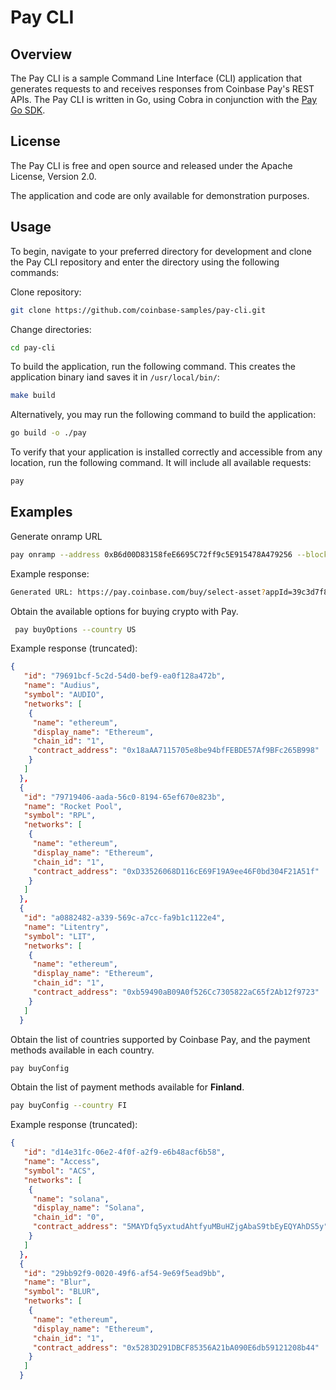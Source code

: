 # Pay CLI

## Overview

The Pay CLI is a sample Command Line Interface (CLI) application that generates requests to and receives responses from Coinbase Pay's REST APIs. The Pay CLI is written in Go, using Cobra in conjunction with the [Pay Go SDK](https://github.com/coinbase-samples/pay-sdk-go).

## License

The Pay CLI is free and open source and released under the Apache License, Version 2.0.

The application and code are only available for demonstration purposes.

## Usage

To begin, navigate to your preferred directory for development and clone the Pay CLI repository and enter the directory using the following commands:

Clone repository:

```bash
git clone https://github.com/coinbase-samples/pay-cli.git
```

Change directories:

```bash
cd pay-cli
```

To build the application, run the following command. This creates the application binary iand saves it in `/usr/local/bin/`:

```bash
make build
```

Alternatively, you may run the following command to build the application:

```bash
go build -o ./pay
```

To verify that your application is installed correctly and accessible from any location, run the following command. It will include all available requests:

```bash
pay
```

## Examples

Generate onramp URL

```bash
pay onramp --address 0xB6d00D83158feE6695C72ff9c5E915478A479256 --blockchains base --assets usdc
```

Example response:

```bash
Generated URL: https://pay.coinbase.com/buy/select-asset?appId=39c3d7f8-c205-463b-a54b-4279a5063977&destinationWallets=%5B%7B%22address%22%3A%220xB6d00D83158feE6695C72ff9c5E915478A479256%22%2C%22blockchains%22%3A%5B%22base%22%5D%2C%22assets%22%3A%5B%22usdc%22%5D%7D%5D
```

Obtain the available options for buying crypto with Pay.

```bash
 pay buyOptions --country US
```

Example response (truncated):

```json
{
   "id": "79691bcf-5c2d-54d0-bef9-ea0f128a472b",
   "name": "Audius",
   "symbol": "AUDIO",
   "networks": [
    {
     "name": "ethereum",
     "display_name": "Ethereum",
     "chain_id": "1",
     "contract_address": "0x18aAA7115705e8be94bfFEBDE57Af9BFc265B998"
    }
   ]
  },
  {
   "id": "79719406-aada-56c0-8194-65ef670e823b",
   "name": "Rocket Pool",
   "symbol": "RPL",
   "networks": [
    {
     "name": "ethereum",
     "display_name": "Ethereum",
     "chain_id": "1",
     "contract_address": "0xD33526068D116cE69F19A9ee46F0bd304F21A51f"
    }
   ]
  },
  {
   "id": "a0882482-a339-569c-a7cc-fa9b1c1122e4",
   "name": "Litentry",
   "symbol": "LIT",
   "networks": [
    {
     "name": "ethereum",
     "display_name": "Ethereum",
     "chain_id": "1",
     "contract_address": "0xb59490aB09A0f526Cc7305822aC65f2Ab12f9723"
    }
   ]
  }
```

Obtain the list of countries supported by Coinbase Pay, and the payment methods available in each country.

```bash
pay buyConfig
```

Obtain the list of payment methods available for **Finland**.

```bash
pay buyConfig --country FI
```

Example response (truncated):

```json
{
   "id": "d14e31fc-06e2-4f0f-a2f9-e6b48acf6b58",
   "name": "Access",
   "symbol": "ACS",
   "networks": [
    {
     "name": "solana",
     "display_name": "Solana",
     "chain_id": "0",
     "contract_address": "5MAYDfq5yxtudAhtfyuMBuHZjgAbaS9tbEyEQYAhDS5y"
    }
   ]
  },
  {
   "id": "29bb92f9-0020-49f6-af54-9e69f5ead9bb",
   "name": "Blur",
   "symbol": "BLUR",
   "networks": [
    {
     "name": "ethereum",
     "display_name": "Ethereum",
     "chain_id": "1",
     "contract_address": "0x5283D291DBCF85356A21bA090E6db59121208b44"
    }
   ]
  }
```

